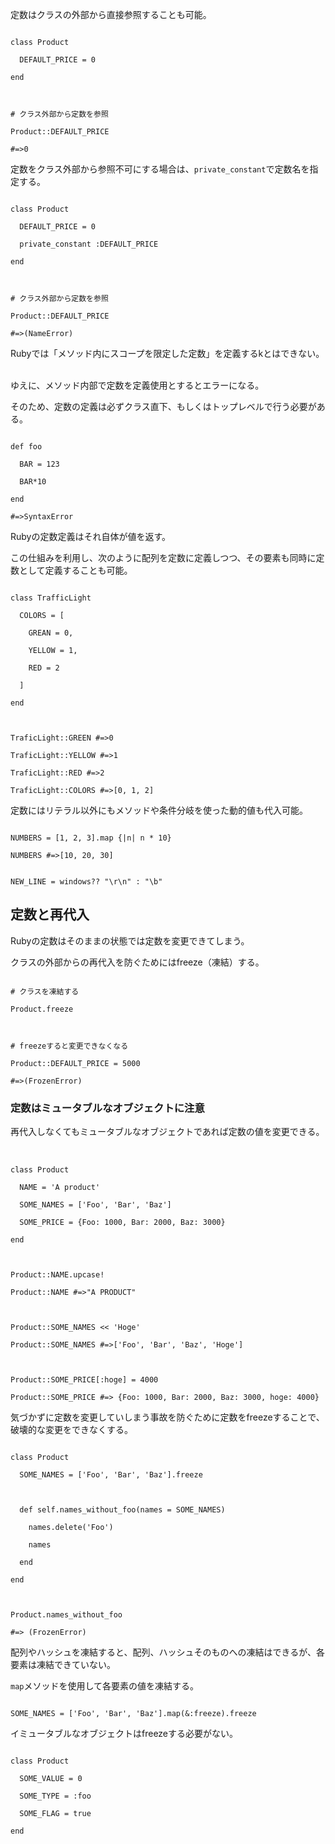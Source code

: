 定数はクラスの外部から直接参照することも可能。  

  

```

class Product

  DEFAULT_PRICE = 0

end

  

# クラス外部から定数を参照

Product::DEFAULT_PRICE

#=>0

```

  

定数をクラス外部から参照不可にする場合は、`private_constant`で定数名を指定する。  

  

```

class Product

  DEFAULT_PRICE = 0

  private_constant :DEFAULT_PRICE

end

  

# クラス外部から定数を参照

Product::DEFAULT_PRICE

#=>(NameError)

```

  

Rubyでは「メソッド内にスコープを限定した定数」を定義するkとはできない。  

ゆえに、メソッド内部で定数を定義使用とするとエラーになる。  

そのため、定数の定義は必ずクラス直下、もしくはトップレベルで行う必要がある。  

  

```

def foo

  BAR = 123

  BAR*10

end

#=>SyntaxError

```

  

Rubyの定数定義はそれ自体が値を返す。  

この仕組みを利用し、次のように配列を定数に定義しつつ、その要素も同時に定数として定義することも可能。  

  

```

class TrafficLight

  COLORS = [

    GREAN = 0,

    YELLOW = 1,

    RED = 2

  ]

end

  

TraficLight::GREEN #=>0

TraficLight::YELLOW #=>1

TraficLight::RED #=>2

TraficLight::COLORS #=>[0, 1, 2]

```

  

定数にはリテラル以外にもメソッドや条件分岐を使った動的値も代入可能。  

  

```

NUMBERS = [1, 2, 3].map {|n| n * 10}

NUMBERS #=>[10, 20, 30]

```

  

```

NEW_LINE = windows?? "\r\n" : "\b"

```

  

## 定数と再代入

Rubyの定数はそのままの状態では定数を変更できてしまう。  

クラスの外部からの再代入を防ぐためにはfreeze（凍結）する。  

  

```

# クラスを凍結する

Product.freeze

  

# freezeすると変更できなくなる

Product::DEFAULT_PRICE = 5000

#=>(FrozenError)

```

  

### 定数はミュータブルなオブジェクトに注意

再代入しなくてもミュータブルなオブジェクトであれば定数の値を変更できる。  

  

```

class Product

  NAME = 'A product'

  SOME_NAMES = ['Foo', 'Bar', 'Baz']

  SOME_PRICE = {Foo: 1000, Bar: 2000, Baz: 3000}

end

  

Product::NAME.upcase!

Product::NAME #=>"A PRODUCT"

  

Product::SOME_NAMES << 'Hoge'

Product::SOME_NAMES #=>['Foo', 'Bar', 'Baz', 'Hoge']

  

Product::SOME_PRICE[:hoge] = 4000

Product::SOME_PRICE #=> {Foo: 1000, Bar: 2000, Baz: 3000, hoge: 4000}

```

  

気づかずに定数を変更していしまう事故を防ぐために定数をfreezeすることで、破壊的な変更をできなくする。  

  
  

```

class Product

  SOME_NAMES = ['Foo', 'Bar', 'Baz'].freeze

  

  def self.names_without_foo(names = SOME_NAMES)

    names.delete('Foo')

    names

  end

end

  

Product.names_without_foo

#=> (FrozenError)

```

  

配列やハッシュを凍結すると、配列、ハッシュそのものへの凍結はできるが、各要素は凍結できていない。  

`map`メソッドを使用して各要素の値を凍結する。  

  

```

SOME_NAMES = ['Foo', 'Bar', 'Baz'].map(&:freeze).freeze

```

  

イミュータブルなオブジェクトはfreezeする必要がない。  

  

```

class Product

  SOME_VALUE = 0

  SOME_TYPE = :foo

  SOME_FLAG = true

end

```